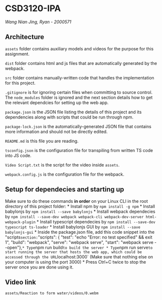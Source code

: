 # CSD3120-IPA
_Wang Nian Jing, Ryan - 2000571_

## Architecture
`assets` folder contains auxiliary models and videos for the purpose for this assignment.

`dist` folder contains html and js files that are automatically generated by the webpack.

`src` folder contains manually-written code that handles the implementation for this project.

`.gitignore` is for ignoring certain files when committing to source control. The `node_modules` folder is ignored and the next section details how to get the relevant dependcies for setting up the web app.

`package.json` is the JSON file listing the details of this project and its dependencies along with scripts that could be run through npm.

`package-lock.json` is the automatically-generated JSON file that contains more information and should not be directly edited.

`README.md` is this file you are reading.

`tsconfig.json` is the configuration file for transpiling from written TS code into JS code.

`Video Script.txt` is the script for the video inside `assets`.

`webpack.config.js` is the configuration file for the webpack.

## Setup for dependecies and starting up
Make sure to do these commands **in order** on your Linux CLI in the root directory of this project folder:
     * Install npm by `npm install -g npm`
     * Install babylonjs by `npm install --save babylonjs`
     * Install webpack dependecies by `npm install --save-dev webpack webpack-cli webpack-dev-server html-webpack-plugin`
     * Install typescript dependecies by `npm install --save-dev typescript ts-loader`
     * Install babylonjs GUI by `npm install --save babylonjs-gui`
     * Inside the package.json file, add this code snippet into the "scripts` section:
       `"scripts": { "test": "echo \"Error: no test specified\" && exit 1", "build": "webpack", "serve": "webpack serve", "start": "webpack serve --open"},`
     * Type `npm run build` to build the server
     * Type `npm run serve` to start running the server that hosts the web app, which could be accessed through the URL `localhost:3000` (Make sure that nothing else on your computer is using the port 3000)
     * Press Ctrl+C twice to stop the server once you are done using it.

## Video link
`assets/Reaction to form water/videos/0.webm`